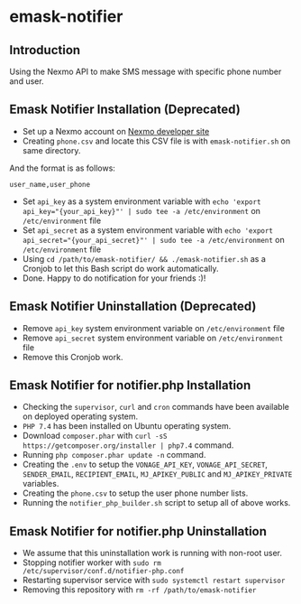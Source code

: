 # emask-notifier

## Introduction

Using the Nexmo API to make SMS message with specific phone number and user.

## Emask Notifier Installation (Deprecated)

- Set up a Nexmo account on [Nexmo developer site](https://dashboard.nexmo.com/)
- Creating `phone.csv` and locate this CSV file is with `emask-notifier.sh` on same directory.

And the format is as follows:
```
user_name,user_phone
```
- Set `api_key` as a system environment variable with `echo 'export api_key="{your_api_key}"' | sudo tee -a /etc/environment` on `/etc/environment` file
- Set `api_secret` as a system environment variable with `echo 'export api_secret="{your_api_secret}"' | sudo tee -a /etc/environment` on `/etc/environment` file
- Using `cd /path/to/emask-notifier/ && ./emask-notifier.sh` as a Cronjob to let this Bash script do work automatically.
- Done. Happy to do notification for your friends :)!

## Emask Notifier Uninstallation (Deprecated)

- Remove `api_key` system environment variable on `/etc/environment` file
- Remove `api_secret` system environment variable on `/etc/environment` file
- Remove this Cronjob work.

## Emask Notifier for notifier.php Installation

- Checking the `supervisor`, `curl` and `cron` commands have been available on deployed operating system.
- `PHP 7.4` has been installed on Ubuntu operating system.
- Download `composer.phar` with `curl -sS https://getcomposer.org/installer | php7.4` command.
- Running `php composer.phar update -n` command.
- Creating the `.env` to setup the `VONAGE_API_KEY`, `VONAGE_API_SECRET`, `SENDER_EMAIL`, `RECIPIENT_EMAIL`, `MJ_APIKEY_PUBLIC` and `MJ_APIKEY_PRIVATE` variables.
- Creating the `phone.csv` to setup the user phone number lists.
- Running the `notifier_php_builder.sh` script to setup all of above works.

## Emask Notifier for notifier.php Uninstallation

- We assume that this uninstallation work is running with non-root user.
- Stopping notifier worker with `sudo rm /etc/supervisor/conf.d/notifier-php.conf`
- Restarting supervisor service with `sudo systemctl restart supervisor`
- Removing this repository with `rm -rf /path/to/emask-notifier`
